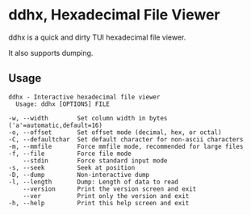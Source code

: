 # ddhx, Hexadecimal File Viewer
ddhx is a quick and dirty TUI hexadecimal file viewer.

It also supports dumping.

## Usage
```
ddhx - Interactive hexadecimal file viewer
  Usage: ddhx [OPTIONS] FILE

-w, --width        Set column width in bytes ('a'=automatic,default=16)
-o, --offset       Set offset mode (decimal, hex, or octal)
-C, --defaultchar  Set default character for non-ascii characters
-m, --mmfile       Force mmfile mode, recommended for large files
-f, --file         Force file mode
    --stdin        Force standard input mode
-s, --seek         Seek at position
-D, --dump         Non-interactive dump
-l, --length       Dump: Length of data to read
    --version      Print the version screen and exit
    --ver          Print only the version and exit
-h, --help         Print this help screen and exit
```